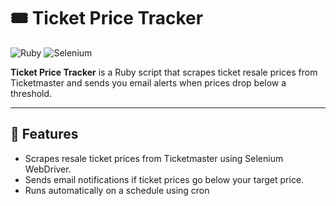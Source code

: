 # 🎟️ Ticket Price Tracker

![Ruby](https://img.shields.io/badge/ruby-%23CC342D.svg?style=for-the-badge&logo=ruby&logoColor=white)
![Selenium](https://img.shields.io/badge/Selenium-%2300A0DC.svg?style=for-the-badge&logo=selenium&logoColor=white)

**Ticket Price Tracker** is a Ruby script that scrapes ticket resale prices from Ticketmaster and sends you email alerts when prices drop below a threshold.

---

## 🚀 Features

- Scrapes resale ticket prices from Ticketmaster using Selenium WebDriver.
- Sends email notifications if ticket prices go below your target price.
- Runs automatically on a schedule using cron